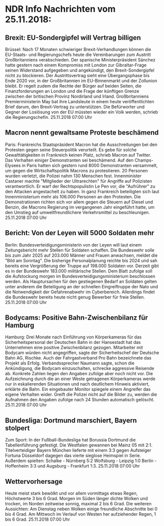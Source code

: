 # NDR Info Nachrichten vom 25.11.2018:


## Brexit: EU-Sondergipfel will Vertrag billigen
Brüssel: Nach 17 Monaten schwieriger Brexit-Verhandlungen können die EU-Staats- und Regierungschefs heute die Vereinbarungen zum Austritt Großbritanniens verabschieden. Der spanische Ministerpräsident Sánchez hatte gestern nach einem Kompromiss mit London zur Gibraltar-Frage seinen Widerstand aufgegeben und angekündigt, den Brexit-Sondergipfel nicht zu blockieren. Der Austrittsvertrag sieht eine Übergangsphase bis Ende 2020 vor, in der Großbritannien im EU-Binnenmarkt und der Zollunion bleibt. Er regelt zudem die Rechte der Bürger auf beiden Seiten, die Finanzforderungen an London und die Frage der künftigen Grenze zwischen der britischen Provinz Nordirland und Irland. Großbritanniens Premierministerin May bat ihre Landsleute in einem heute veröffentlichten Brief darum, den Brexit-Vertrag zu unterstützen. Die Befürworter und Gegner der Loslösung von der EU müssten wieder ein Volk werden, schrieb die Regierungschefin. 25.11.2018 07:00 Uhr 

## Macron nennt gewaltsame Proteste beschämend
Paris: Frankreichs Staatspräsident Macron hat die Ausschreitungen bei den Protesten gegen seine Steuerpolitik verurteilt. Es gebe für solche Gewalttätigkeiten in Frankreich keinen Platz, schrieb Macron auf Twitter. Das Verhalten einiger Demonstranten sei beschämend. Auf den Champs-Elysees in Paris hatten sich gestern rund 8000 Demonstranten versammelt, um gegen die Wirtschaftspolitik Macrons zu protestieren. 20 Personen wurden verletzt, die Polizei nahm 130 Menschen fest. Innenminister Castaner machte "Mitglieder der Ultrarechten" für Angriffe auf Polizisten verantwortlich. Er warf der Rechtspopulistin Le Pen vor, die "Aufrührer" zu den Attacken angestachelt zu haben. In ganz Frankreich beteiligten sich laut Innenministerium mehr als 106.000 Personen an den Protesten. Die Demonstrationen richten sich vor allem gegen die Steuern auf Diesel und Benzin, die Macrons Regierung im vergangenen Jahr eingeführt hatte, um den Umstieg auf umweltfreundlichere Verkehrsmittel zu beschleunigen. 25.11.2018 07:00 Uhr 

## Bericht: Von der Leyen will 5000 Soldaten mehr
Berlin: Bundesverteidigungsministerin von der Leyen will laut einem Zeitungsbericht mehr Stellen für Soldaten schaffen. Die Bundeswehr solle bis zum Jahr 2025 auf 203.000 Männer und Frauen anwachsen, meldet die "Bild am Sonntag". Die bisherige Personalplanung reichte bis 2024 und sah bereits eine Vergrößerung der Truppe auf 198.000 Soldaten vor. Derzeit gibt es in der Bundeswehr 183.000 militärische Stellen. Dem Blatt zufolge soll die Aufstockung morgen im Bundesverteidigungsministerium beschlossen werden. Als Hauptursachen für den gestiegenen Bedarf an Soldaten gelten unter anderem die Beteiligung an der schnellen Eingreiftruppe der Nato und die Notwendigkeit der Gefahrenabwehr im Cyberbereich. Allerdings findet die Bundeswehr bereits heute nicht genug Bewerber für freie Stellen. 25.11.2018 07:00 Uhr 

## Bodycams: Positive Bahn-Zwischenbilanz für Hamburg
Hamburg: Drei Monate nach Einführung von Körperkameras für das Sicherheitspersonal der Deutschen Bahn in der Hansestadt hat das Unternehmen eine positive Zwischenbilanz gezogen. Mitarbeiter mit Bodycam würden nicht angegriffen, sagte der Sicherheitschef der Deutsche Bahn AG, Rischke. Auch der Fahrgastverband Pro Bahn bezeichnete das Projekt als Erfolg. Verbandssprecher Naumann sagte, schon die Ankündigung, die Bodycam einzuschalten, schrecke aggressive Reisende ab. Konkrete Zahlen liegen den Angaben zufolge aber noch nicht vor. Die Aufzeichnung durch die an einer Weste getragenen Körperkameras werde nur in eskalierenden Situationen und nach deutlichem Hinweis aktiviert, erklärte die Bahn. Ein eingebauter Monitor spiegele einem Angreifer das eigene Verhalten wider. Greift die Polizei nicht auf die Bilder zu, werden die Aufnahmen den Angaben zufolge nach 24 Stunden automatisch gelöscht. 25.11.2018 07:00 Uhr 

## Bundesliga: Dortmund marschiert, Bayern stolpert
Zum Sport: In der Fußball-Bundesliga hat Borussia Dortmund die Tabellenführung gefestigt. Die Westfalen gewannen bei Mainz 05 mit 2:1. Titelverteidiger Bayern München lieferte mit einem 3:3 gegen Aufsteiger Fortuna Düsseldorf dagegen das vierte sieglose Heimspiel in Serie. Außerdem spielten:
Schalke - Nürnberg  5:2
Wolfsburg - Leipzig  1:0
Berlin - Hoffenheim  3:3
und
Augsburg - Frankfurt  1:3. 25.11.2018 07:00 Uhr 

## Wettervorhersage
Heute meist stark bewölkt und vor allem vormittags etwas Regen, Höchstwerte 3 bis 6 Grad. Morgen im Süden länger dichte Wolken und trocken, im Norden zeitweise sonnig, maximal 2 bis 6 Grad. Die weiteren Aussichten: Am Dienstag neben Wolken einige freundliche Abschnitte bei 0 bis 4 Grad. Am Mittwoch im Verlauf von Westen her aufziehender Regen, 1 bis 6 Grad. 25.11.2018 07:00 Uhr 
